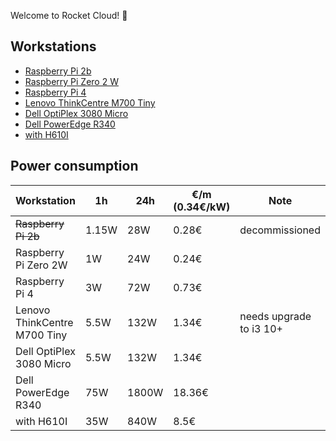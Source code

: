Welcome to Rocket Cloud! 🚀

## Workstations

- [Raspberry Pi 2b](https://www.raspberrypi.com/products/raspberry-pi-2-model-b/)
- [Raspberry Pi Zero 2 W](https://www.raspberrypi.com/products/raspberry-pi-zero-2-w/)
- [Raspberry Pi 4](https://www.raspberrypi.com/products/raspberry-pi-4-model-b/)
- [Lenovo ThinkCentre M700 Tiny](https://www.lenovo.com/de/de/p/desktops/thinkcentre/m-series-tiny/thinkcentre-m700/11tc1mtm700)
- [Dell OptiPlex 3080 Micro](https://www.dell.com/support/home/de-de/product-support/product/optiplex-3080-micro/overview)
- [Dell PowerEdge R340](https://www.dell.com/de-at/shop/poweredge-server/poweredge-r340-rack-server/spd/poweredge-r340/emea_r340_vi_vp)
- [with H610I](https://www.gigabyte.com/de/Motherboard/H610I-DDR4-rev-10#kf)

## Power consumption

| Workstation | 1h | 24h | €/m (0.34€/kW) | Note
|----------|----------|----------|----------|----------|
| ~~Raspberry Pi 2b~~ | 1.15W | 28W | 0.28€ | decommissioned
| Raspberry Pi Zero 2W | 1W | 24W | 0.24€ |
| Raspberry Pi 4 | 3W | 72W | 0.73€ |
| Lenovo ThinkCentre M700 Tiny | 5.5W | 132W | 1.34€ | needs upgrade to i3 10+
| Dell OptiPlex 3080 Micro | 5.5W | 132W | 1.34€ |
| Dell PowerEdge R340 | 75W | 1800W | 18.36€ |
| with H610I | 35W | 840W | 8.5€ |
